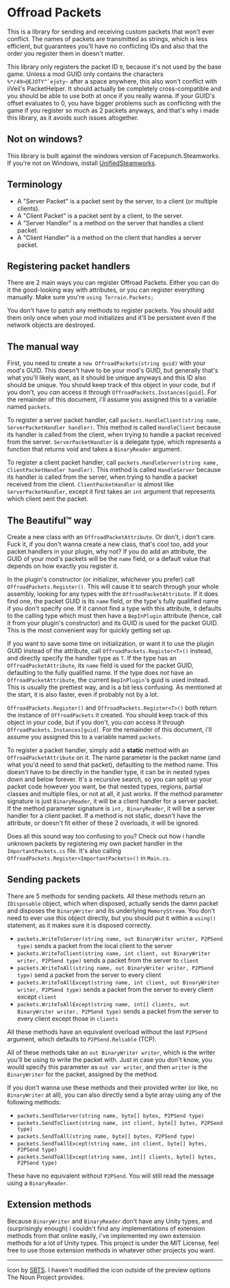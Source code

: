 # Offroad Packets

This is a library for sending and receiving custom packets that won't ever conflict. The names of packets are transmitted as strings, which is less efficient, but guarantees you'll have no conflicting IDs and also that the order you register them in doesn't matter.

This library only registers the packet ID ``0``, because it's not used by the base game. Unless a mod GUID only contains the characters ``%*/49>@EJOTY^`ejoty~`` after a space anywhere, this also won't conflict with iiVeil's PacketHelper. It should actually be completely cross-compatible and you should be able to use both at once if you really wanna. If your GUID's offset evaluates to 0, you have bigger problems such as conflicting with the game if you register so much as 2 packets anyways, and that's why i made this library, as it avoids such issues altogether.

## Not on windows?

This library is built against the windows version of Facepunch.Steamworks. If you're not on Windows, install [UnifiedSteamworks](https://muck.thunderstore.io/package/Terrain/UnifiedSteamworks/).

## Terminology

- A "Server Packet" is a packet sent by the server, to a client (or multiple clients).
- A "Client Packet" is a packet sent by a client, to the server.
- A "Server Handler" is a method on the server that handles a client packet.
- A "Client Handler" is a method on the client that handles a server packet.

## Registering packet handlers

There are 2 main ways you can register Offroad Packets. Either you can do it the good-looking way with attributes, or you can register everything manually. Make sure you're ``using Terrain.Packets;``

You don't have to patch any methods to register packets. You should add them only once when your mod initializes and it'll be persistent even if the network objects are destroyed.

## The manual way

First, you need to create a ``new OffroadPackets(string guid)`` with your mod's GUID. This doesn't have to be your mod's GUID, but generally that's what you'll likely want, as it should be unique anyways and this ID also should be unique. You should keep track of this object in your code, but if you don't, you *can* access it through ``OffroadPackets.Instances[guid]``. For the remainder of this document, i'll assume you assigned this to a variable named ``packets``.

To register a server packet handler, call ``packets.HandleClient(string name, ServerPacketHandler handler)``. This method is called ``HandleClient`` because its handler is called from the client, when trying to handle a packet received from the server. ``ServerPacketHandler`` is a delegate type, which represents a function that returns void and takes a ``BinaryReader`` argument.

To register a client packet handler, call ``packets.HandleServer(string name, ClientPacketHandler handler)``. This method is called ``HandleServer`` because its handler is called from the server, when trying to handle a packet received from the client. ``ClientPacketHandler`` is almost like ``ServerPacketHandler``, except it first takes an ``int`` argument that represents which client sent the packet.

## The Beautiful™ way

Create a new class with an ``OffroadPacketAttribute``. Or don't, i don't care. Fuck it, if you don't wanna create a new class, that's cool too, add your packet handlers in your plugin, why not? If you do add an attribute, the GUID of your mod's packets will be the ``name`` field, or a default value that depends on how exactly you register it.

In the plugin's constructor (or initializer, whichever you prefer) call ``OffroadPackets.Register()``. This will cause it to search through your whole assembly, looking for any types with the ``OffroadPacketAttribute``. If it does find one, the packet GUID is its ``name`` field, or the type's fully qualified name if you don't specify one. If it cannot find a type with this attribute, it defaults to the calling type which must then have a ``BepInPlugin`` attribute (hence, call it from your plugin's constructor) and its GUID is used for the packet GUID. This is the most convenient way for quickly getting set up.

If you want to save some time on initialization, or want it to use the plugin GUID instead of the attribute, call ``OffroadPackets.Register<T>()`` instead, and directly specify the handler type as ``T``. If the type has an ``OffroadPacketAttribute``, its ``name`` field is used for the packet GUID, defaulting to the fully qualified name. If the type does *not* have an ``OffroadPacketAttribute``, the current ``BepInPlugin``'s guid is used instead. This is usually the prettiest way, and is a bit less confusing. As mentioned at the start, it is also faster, even if probably not by a lot.

``OffroadPackets.Register()`` and ``OffroadPackets.Register<T>()`` both return the instance of ``OffroadPackets`` it created. You should keep track of this object in your code, but if you don't, you *can* access it through ``OffroadPackets.Instances[guid]``. For the remainder of this document, i'll assume you assigned this to a variable named ``packets``.

To register a packet handler, simply add a **__static__** method with an ``OffroadPacketAttribute`` on it. The name parameter is the packet name (and what you'd need to send that packet), defaulting to the method name. This doesn't have to be directly in the handler type, it can be in nested types down and below forever. It's a recursive search, so you can split up your packet code however you want, be that nested types, regions, partial classes and multiple files, or not at all, it just works. If the method parameter signature is just ``BinaryReader``, it will be a client handler for a server packet. If the method parameter signature is ``int, BinaryReader``, it will be a server handler for a client packet. If a method is not static, doesn't have the attribute, or doesn't fit either of these 2 overloads, it will be ignored.

Does all this sound way too confusing to you? Check out how i handle unknown packets by registering my own packet handler in the ``ImportantPackets.cs`` file. It's also calling ``OffroadPackets.Register<ImportantPackets>()`` in ``Main.cs``.

## Sending packets

There are 5 methods for sending packets. All these methods return an ``IDisposable`` object, which when disposed, actually sends the damn packet and disposes the ``BinaryWriter`` and its underlying ``MemoryStream``. You don't need to ever use this object directly, but you should put it within a ``using()`` statement, as it makes sure it is disposed correctly.

- ``packets.WriteToServer(string name, out BinaryWriter writer, P2PSend type)`` sends a packet from the local client to the server
- ``packets.WriteToClient(string name, int client, out BinaryWriter writer, P2PSend type)`` sends a packet from the server to ``client``
- ``packets.WriteToAll(string name, out BinaryWriter writer, P2PSend type)`` send a packet from the server to every client
- ``packets.WriteToAllExcept(string name, int client, out BinaryWriter writer, P2PSend type)`` sends a packet from the server to every client except ``client``
- ``packets.WriteToAllExcept(string name, int[] clients, out BinaryWriter writer, P2PSend type)`` sends a packet from the server to every client except those in ``clients``

All these methods have an equivalent overload without the last ``P2PSend`` argument, which defaults to ``P2PSend.Reliable`` (TCP).

All of these methods take an ``out BinaryWriter writer``, which is the writer you'll be using to write the packet with. Just in case you don't know, you would specify this parameter as ``out var writer``, and then ``writer`` is the ``BinaryWriter`` for the packet, assigned by the method.

If you don't wanna use these methods and their provided writer (or like, no ``BinaryWriter`` at all), you can also directly send a byte array using any of the following methods:

- ``packets.SendToServer(string name, byte[] bytes, P2PSend type)``
- ``packets.SendToClient(string name, int client, byte[] bytes, P2PSend type)``
- ``packets.SendToAll(string name, byte[] bytes, P2PSend type)``
- ``packets.SendToAllExcept(string name, int client, byte[] bytes, P2PSend type)``
- ``packets.SendToAllExcept(string name, int[] clients, byte[] bytes, P2PSend type)``

These have no equivalent without ``P2PSend``. You will still read the message using a ``BinaryReader``.

## Extension methods

Because ``BinaryWriter`` and ``BinaryReader`` don't have any Unity types, and (surprisingly enough) i couldn't find any implementations of extension methods from that online easily, i've implemented my own extension methods for a lot of Unity types. This project is under the MIT License, feel free to use those extension methods in whatever other projects you want.

---

Icon by [SBTS](https://thenounproject.com/search/?q=file&i=4041625). I haven't modified the icon outside of the preview options The Noun Project provides.